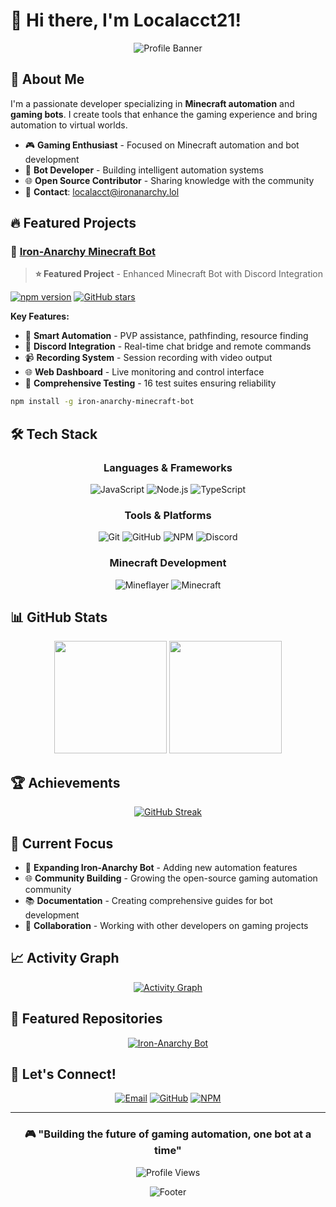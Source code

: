 # 👋 Hi there, I'm Localacct21!

<div align="center">

![Profile Banner](https://capsule-render.vercel.app/api?type=waving&color=gradient&height=200&section=header&text=Minecraft%20Bot%20Developer&fontSize=30&fontAlignY=35&desc=Building%20the%20future%20of%20gaming%20automation&descAlignY=55&descAlign=center)

</div>

## 🚀 About Me

I'm a passionate developer specializing in **Minecraft automation** and **gaming bots**. I create tools that enhance the gaming experience and bring automation to virtual worlds.

- 🎮 **Gaming Enthusiast** - Focused on Minecraft automation and bot development
- 🤖 **Bot Developer** - Building intelligent automation systems
- 🌐 **Open Source Contributor** - Sharing knowledge with the community
- 📧 **Contact**: localacct@ironanarchy.lol

## 🔥 Featured Projects

### 🎯 [Iron-Anarchy Minecraft Bot](https://github.com/Localacct21/iron-anarchy-minecraft-bot)
> **⭐ Featured Project** - Enhanced Minecraft Bot with Discord Integration

[![npm version](https://badge.fury.io/js/iron-anarchy-minecraft-bot.svg)](https://www.npmjs.com/package/iron-anarchy-minecraft-bot)
[![GitHub stars](https://img.shields.io/github/stars/Localacct21/iron-anarchy-minecraft-bot?style=social)](https://github.com/Localacct21/iron-anarchy-minecraft-bot)

**Key Features:**
- 🤖 **Smart Automation** - PVP assistance, pathfinding, resource finding
- 💬 **Discord Integration** - Real-time chat bridge and remote commands
- 📹 **Recording System** - Session recording with video output
- 🌐 **Web Dashboard** - Live monitoring and control interface
- 🧪 **Comprehensive Testing** - 16 test suites ensuring reliability

```bash
npm install -g iron-anarchy-minecraft-bot
```

## 🛠️ Tech Stack

<div align="center">

### Languages & Frameworks
![JavaScript](https://img.shields.io/badge/JavaScript-F7DF1E?style=for-the-badge&logo=javascript&logoColor=black)
![Node.js](https://img.shields.io/badge/Node.js-43853D?style=for-the-badge&logo=node.js&logoColor=white)
![TypeScript](https://img.shields.io/badge/TypeScript-007ACC?style=for-the-badge&logo=typescript&logoColor=white)

### Tools & Platforms
![Git](https://img.shields.io/badge/Git-F05032?style=for-the-badge&logo=git&logoColor=white)
![GitHub](https://img.shields.io/badge/GitHub-100000?style=for-the-badge&logo=github&logoColor=white)
![NPM](https://img.shields.io/badge/NPM-CB3837?style=for-the-badge&logo=npm&logoColor=white)
![Discord](https://img.shields.io/badge/Discord-7289DA?style=for-the-badge&logo=discord&logoColor=white)

### Minecraft Development
![Mineflayer](https://img.shields.io/badge/Mineflayer-00AA00?style=for-the-badge&logo=minecraft&logoColor=white)
![Minecraft](https://img.shields.io/badge/Minecraft-62B47A?style=for-the-badge&logo=minecraft&logoColor=white)

</div>

## 📊 GitHub Stats

<div align="center">

<img height="180em" src="https://github-readme-stats.vercel.app/api?username=Localacct21&show_icons=true&theme=tokyonight&include_all_commits=true&count_private=true"/>
<img height="180em" src="https://github-readme-stats.vercel.app/api/top-langs/?username=Localacct21&layout=compact&langs_count=7&theme=tokyonight"/>

</div>

## 🏆 Achievements

<div align="center">

[![GitHub Streak](https://streak-stats.demolab.com/?user=Localacct21&theme=tokyonight)](https://git.io/streak-stats)

</div>

## 🎯 Current Focus

- 🔧 **Expanding Iron-Anarchy Bot** - Adding new automation features
- 🌐 **Community Building** - Growing the open-source gaming automation community
- 📚 **Documentation** - Creating comprehensive guides for bot development
- 🤝 **Collaboration** - Working with other developers on gaming projects

## 📈 Activity Graph

<div align="center">

[![Activity Graph](https://github-readme-activity-graph.vercel.app/graph?username=Localacct21&theme=tokyo-night)](https://github.com/ashutosh00710/github-readme-activity-graph)

</div>

## 🌟 Featured Repositories

<div align="center">

[![Iron-Anarchy Bot](https://github-readme-stats.vercel.app/api/pin/?username=Localacct21&repo=iron-anarchy-minecraft-bot&theme=tokyonight)](https://github.com/Localacct21/iron-anarchy-minecraft-bot)

</div>

## 💬 Let's Connect!

<div align="center">

[![Email](https://img.shields.io/badge/Email-localacct@ironanarchy.lol-red?style=for-the-badge&logo=gmail&logoColor=white)](mailto:localacct@ironanarchy.lol)
[![GitHub](https://img.shields.io/badge/GitHub-Localacct21-black?style=for-the-badge&logo=github&logoColor=white)](https://github.com/Localacct21)
[![NPM](https://img.shields.io/badge/NPM-localacct-CB3837?style=for-the-badge&logo=npm&logoColor=white)](https://www.npmjs.com/~localacct)

</div>

---

<div align="center">

### 🎮 "Building the future of gaming automation, one bot at a time" 

![Profile Views](https://komarev.com/ghpvc/?username=Localacct21&color=blue&style=flat-square&label=Profile+Views)

</div>

<div align="center">

![Footer](https://capsule-render.vercel.app/api?type=waving&color=gradient&height=100&section=footer)

</div>
